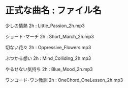 # 正式な曲名 : ファイル名

少しの情熱 2h : Little_Passion_2h.mp3

ショート･マーチ 2h : Short_March_2h.mp3

切ない花々 2h : Oppressive_Flowers.mp3

ぶつかる想い 2h : Mind_Colliding_2h.mp3

やるせない気持ち 2h : Blue_Mood_2h.mp3

ワンコード･ワン教訓 2h : OneChord_OneLesson_2h.mp3
